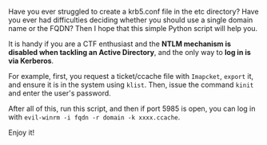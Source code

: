 <p>Have you ever struggled to create a krb5.conf file in the etc directory? Have you ever had difficulties deciding whether you should use a single domain name or the FQDN? Then I hope that this simple Python script will help you.</p> 

<p>It is handy if you are a CTF enthusiast and the <strong>NTLM mechanism is disabled when tackling an Active Directory</strong>, and the only way to <strong>log in is via Kerberos</strong>.</p>
<p>For example, first, you request a ticket/ccache file with <code>Imapcket</code>, <code>export</code> it, and ensure it is in the system using <code>klist</code>. Then, issue the command <code>kinit</code> and enter the user's password.</p>
<p>After all of this, run this script, and then if port 5985 is open, you can log in with <code>evil-winrm -i fqdn -r domain -k xxxx.ccache</code>.</p>
<p>Enjoy it!</p>

 
